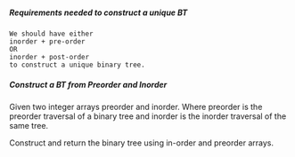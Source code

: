 ##### Requirements needed to construct a unique BT
```
We should have either
inorder + pre-order
OR
inorder + post-order
to construct a unique binary tree.
```

##### Construct a BT from Preorder and Inorder
Given two integer arrays preorder and inorder. Where preorder is the preorder traversal of a binary tree and inorder is the inorder traversal of the same tree.

Construct and return the binary tree using in-order and preorder arrays.
